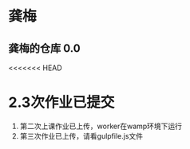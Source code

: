 # 龚梅
## 龚梅的仓库 0.0

<<<<<<< HEAD


2.3次作业已提交
=======
1. 第二次上课作业已上传，worker在wamp环境下运行
2. 第三次作业已上传，请看gulpfile.js文件